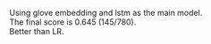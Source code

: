 Using glove embedding and lstm as the main model.  
The final score is 0.645 (145/780).  
Better than LR.  
